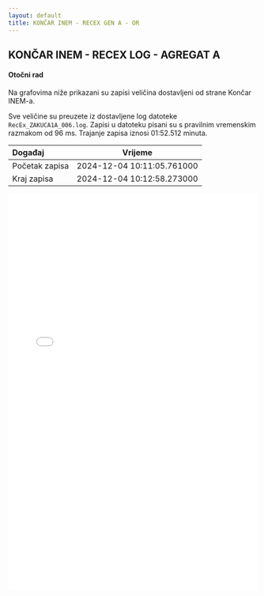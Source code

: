 ```yaml
---
layout: default
title: KONČAR INEM - RECEX GEN A - OR
---
```


## KONČAR INEM - RECEX LOG - AGREGAT A

#### Otočni rad

Na grafovima niže prikazani su zapisi veličina dostavljeni od strane Končar INEM-a. 

Sve veličine su preuzete iz dostavljene log datoteke `RecEx_ZAKUCA1A_006.log`.
Zapisi u datoteku pisani su s pravilnim vremenskim razmakom od 96 ms. Trajanje zapisa iznosi 01:52.512 minuta.

| Događaj        |      Vrijeme                |
| :------------  | :-------------------------: |
| Početak zapisa | 2024-12-04 10:11:05.761000  |
| Kraj zapisa    | 2024-12-04 10:12:58.273000  |
                               

<div class="wide-graph">
    <iframe src="{{ site.baseurl }}/uzbuda/OR/recex_zakuca1a_006.html" width="100%" height="800px" frameborder="0"></iframe>
</div>